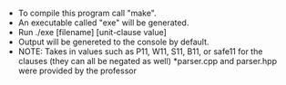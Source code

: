 * To compile this program call "make".
* An executable called "exe" will be generated.
* Run ./exe [filename] [unit-clause value]
* Output will be genereted to the console by default.
* NOTE: Takes in values such as P11, W11, S11, B11, or safe11 for the clauses (they can all be negated as well)
*parser.cpp and parser.hpp were provided by the professor
